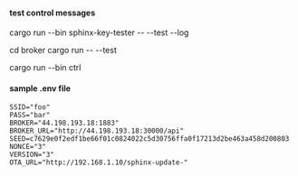 

#### test control messages

cargo run --bin sphinx-key-tester -- --test --log

cd broker 
cargo run -- --test

cargo run --bin ctrl

#### sample .env file

```
SSID="foo"
PASS="bar"
BROKER="44.198.193.18:1883"
BROKER_URL="http://44.198.193.18:30000/api"
SEED=c7629e0f2edf1be66f01c0824022c5d30756ffa0f17213d2be463a458d200803
NONCE="3"
VERSION="3"
OTA_URL="http://192.168.1.10/sphinx-update-"
```
